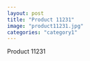 ```yaml
---
layout: post
title: "Product 11231"
image: "product11231.jpg"
categories: "category1"
---
```

Product 11231
